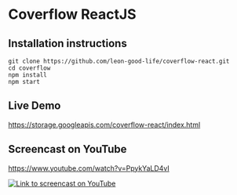# Coverflow ReactJS
## Installation instructions


    git clone https://github.com/leon-good-life/coverflow-react.git
    cd coverflow
    npm install
    npm start


## Live Demo
https://storage.googleapis.com/coverflow-react/index.html

## Screencast on YouTube
https://www.youtube.com/watch?v=PpykYaLD4vI

[![Link to screencast on YouTube](https://img.youtube.com/vi/PpykYaLD4vI/0.jpg)](https://www.youtube.com/watch?v=PpykYaLD4vI)



